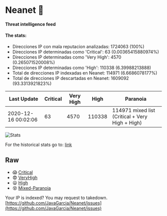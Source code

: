 # Neanet :hocho:
#### Threat intelligence feed
#### The stats:

- Direcciones IP con mala reputacion analizadas: 1724063 (100%)
- Direcciones IP determinadas como 'Critical':  63 (0.00365415880974%)
- Direcciones IP determinadas como 'Very High':  4570 (0.265071520008%)
- Direcciones IP determinadas como 'High':  110338 (6.39988213888)
- Total de direcciones IP indexadas en Neanet:  114971 (6.6686078177%)
- Total de direcciones IP descartadas en Neanet:  1609092 (93.3313921823%)

| Last Update | Critical | Very High | High | Paranoia |
| --- | --- | --- | --- | --- |
| 2020-12-16 00:02:06 | 63 | 4570 | 110338 | 114971 mixed list (Critical + Very High + High)|

![Stats](https://docs.google.com/spreadsheets/d/e/2PACX-1vSnaNMIXVabIpDJjufMlzH7poXnshF3mgd8Is1g9ytUEzVsP5my4Trn8f-xkoLLQ38xpL3HtmUexLo6/pubchart?oid=501124687&format=image)

For the historical stats go to: [link](/stats.csv)
## Raw
- :scream: [Critical](https://raw.githubusercontent.com/JavaGarcia/Neanet/master/blacklists/neanet_critical.txt)
- :fearful: [VeryHigh](https://raw.githubusercontent.com/JavaGarcia/Neanet/master/blacklists/neanet_veryHigh.txtt)
- :frowning: [High](https://raw.githubusercontent.com/JavaGarcia/Neanet/master/blacklists/neanet_high.txt)
- :dizzy_face: [Mixed-Paranoia](https://raw.githubusercontent.com/JavaGarcia/Neanet/master/blacklists/neanet_all.txt)


Your IP is indexed? You may request to takedown. [https://github.com/JavaGarcia/Neanet/issues](https://github.com/JavaGarcia/Neanet/issues)






















































































































































































































































































































































































































































































































































































































































































































































































































































































































































































































































































































































































































































































































































































































































































































































































































































































































































































































































































































































































































































































































































































































































































































































































































































































































































































































































































































































































































































































































